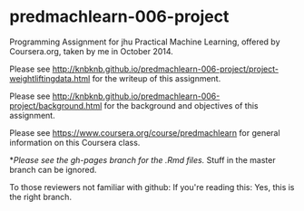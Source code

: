 
predmachlearn-006-project
=========================

Programming Assignment for jhu Practical Machine Learning, offered by Coursera.org, taken by me in October 2014.




Please see http://knbknb.github.io/predmachlearn-006-project/project-weightliftingdata.html for the writeup of this assignment.


Please see http://knbknb.github.io/predmachlearn-006-project/background.html for the background and objectives of this assignment.

Please see https://www.coursera.org/course/predmachlearn for general information on this Coursera class.

**Please see the gh-pages branch for the *.Rmd files.** Stuff in the master branch can be ignored. 

To those reviewers not familiar with github: If you're reading this: Yes, this is the right branch.
